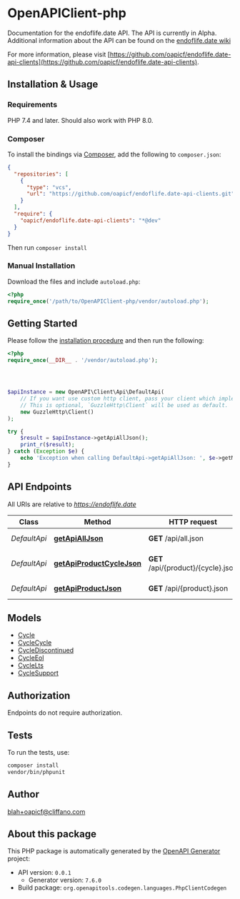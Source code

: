 # OpenAPIClient-php

Documentation for the endoflife.date API. The API is currently in Alpha. Additional information about the API can be found on the [endoflife.date wiki](https://github.com/endoflife-date/endoflife.date/wiki)

For more information, please visit [https://github.com/oapicf/endoflife.date-api-clients](https://github.com/oapicf/endoflife.date-api-clients).

## Installation & Usage

### Requirements

PHP 7.4 and later.
Should also work with PHP 8.0.

### Composer

To install the bindings via [Composer](https://getcomposer.org/), add the following to `composer.json`:

```json
{
  "repositories": [
    {
      "type": "vcs",
      "url": "https://github.com/oapicf/endoflife.date-api-clients.git"
    }
  ],
  "require": {
    "oapicf/endoflife.date-api-clients": "*@dev"
  }
}
```

Then run `composer install`

### Manual Installation

Download the files and include `autoload.php`:

```php
<?php
require_once('/path/to/OpenAPIClient-php/vendor/autoload.php');
```

## Getting Started

Please follow the [installation procedure](#installation--usage) and then run the following:

```php
<?php
require_once(__DIR__ . '/vendor/autoload.php');




$apiInstance = new OpenAPI\Client\Api\DefaultApi(
    // If you want use custom http client, pass your client which implements `GuzzleHttp\ClientInterface`.
    // This is optional, `GuzzleHttp\Client` will be used as default.
    new GuzzleHttp\Client()
);

try {
    $result = $apiInstance->getApiAllJson();
    print_r($result);
} catch (Exception $e) {
    echo 'Exception when calling DefaultApi->getApiAllJson: ', $e->getMessage(), PHP_EOL;
}

```

## API Endpoints

All URIs are relative to *https://endoflife.date*

Class | Method | HTTP request | Description
------------ | ------------- | ------------- | -------------
*DefaultApi* | [**getApiAllJson**](docs/Api/DefaultApi.md#getapialljson) | **GET** /api/all.json | All Products
*DefaultApi* | [**getApiProductCycleJson**](docs/Api/DefaultApi.md#getapiproductcyclejson) | **GET** /api/{product}/{cycle}.json | Single cycle details
*DefaultApi* | [**getApiProductJson**](docs/Api/DefaultApi.md#getapiproductjson) | **GET** /api/{product}.json | Get All Details

## Models

- [Cycle](docs/Model/Cycle.md)
- [CycleCycle](docs/Model/CycleCycle.md)
- [CycleDiscontinued](docs/Model/CycleDiscontinued.md)
- [CycleEol](docs/Model/CycleEol.md)
- [CycleLts](docs/Model/CycleLts.md)
- [CycleSupport](docs/Model/CycleSupport.md)

## Authorization
Endpoints do not require authorization.

## Tests

To run the tests, use:

```bash
composer install
vendor/bin/phpunit
```

## Author

blah+oapicf@cliffano.com

## About this package

This PHP package is automatically generated by the [OpenAPI Generator](https://openapi-generator.tech) project:

- API version: `0.0.1`
    - Generator version: `7.6.0`
- Build package: `org.openapitools.codegen.languages.PhpClientCodegen`
